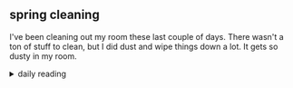## spring cleaning

I've been cleaning out my room these last couple of days. There wasn't a ton of stuff to clean, but I did dust and wipe things down a lot. It gets so dusty in my room.

<details markdown="1">
<summary>daily reading</summary>

| {{ page.date | date: "%B %-d, %Y" }} |
| :-------------: |
| [2 Kings 8; 1 Tim. 5; Dan. 12; Ps. 119:49–72]({% link _Bible/Bible-year-1.md %}) |
| [BC 5-6; HC 12-15; CD I: Art. 8-12]({% link _three_forms/three-forms-month-3.md %}) |
| [The Athanasian Creed](https://threeforms.org/the-athanasian-creed/) |

</details>